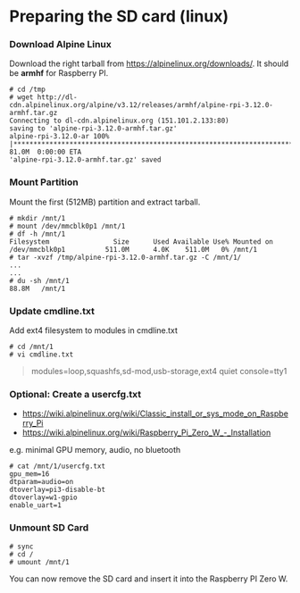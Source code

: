 # Preparing the SD card (linux)

### Download Alpine Linux

Download the right tarball from https://alpinelinux.org/downloads/.  It should be **armhf** for Raspberry PI.

```
# cd /tmp
# wget http://dl-cdn.alpinelinux.org/alpine/v3.12/releases/armhf/alpine-rpi-3.12.0-armhf.tar.gz
Connecting to dl-cdn.alpinelinux.org (151.101.2.133:80)
saving to 'alpine-rpi-3.12.0-armhf.tar.gz'
alpine-rpi-3.12.0-ar 100% |*******************************************************************************| 81.0M  0:00:00 ETA
'alpine-rpi-3.12.0-armhf.tar.gz' saved
```

### Mount Partition

Mount the first (512MB) partition and extract tarball.

```
# mkdir /mnt/1
# mount /dev/mmcblk0p1 /mnt/1
# df -h /mnt/1
Filesystem                Size      Used Available Use% Mounted on
/dev/mmcblk0p1          511.0M      4.0K    511.0M   0% /mnt/1
# tar -xvzf /tmp/alpine-rpi-3.12.0-armhf.tar.gz -C /mnt/1/
...
...
# du -sh /mnt/1
88.8M   /mnt/1
```

### Update cmdline.txt

Add ext4 filesystem to modules in cmdline.txt

```
# cd /mnt/1
# vi cmdline.txt
```

> modules=loop,squashfs,sd-mod,usb-storage,ext4 quiet console=tty1


### Optional: Create a usercfg.txt

* https://wiki.alpinelinux.org/wiki/Classic_install_or_sys_mode_on_Raspberry_Pi
* https://wiki.alpinelinux.org/wiki/Raspberry_Pi_Zero_W_-_Installation

e.g. minimal GPU memory, audio, no bluetooth

```
# cat /mnt/1/usercfg.txt
gpu_mem=16
dtparam=audio=on
dtoverlay=pi3-disable-bt
dtoverlay=w1-gpio
enable_uart=1
```

### Unmount SD Card

```
# sync
# cd /
# umount /mnt/1
```


You can now remove the SD card and insert it into the Raspberry PI Zero W.

